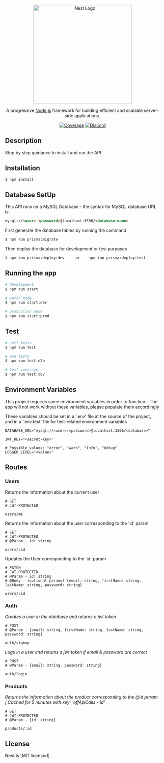 <p align="center">
  <a href="http://nestjs.com/" target="blank"><img src="https://nestjs.com/img/logo_text.svg" width="320" alt="Nest Logo" /></a>
</p>

[circleci-image]: https://img.shields.io/circleci/build/github/nestjs/nest/master?token=abc123def456
[circleci-url]: https://circleci.com/gh/nestjs/nest

  <p align="center">A progressive <a href="http://nodejs.org" target="_blank">Node.js</a> framework for building efficient and scalable server-side applications.</p>
    <p align="center">
<a href="https://coveralls.io/github/nestjs/nest?branch=master" target="_blank"><img src="https://coveralls.io/repos/github/nestjs/nest/badge.svg?branch=master#9" alt="Coverage" /></a>
<a href="https://discord.gg/G7Qnnhy" target="_blank"><img src="https://img.shields.io/badge/discord-online-brightgreen.svg" alt="Discord"/></a>

## Description

Step by step guidance to install and run the API 
## Installation

```bash
$ npm install
```

## Database SetUp
This API runs on a MySQL Database - the syntax for MySQL database URL is:

```html
mysql://<user>:<password>@localhost:3306/<database-name>
```

First generate the database tables by running the command
```bash
$ npm run prisma:migrate
```

Then deploy the database for development or test purposes
```bash
$ npm run prisma:deploy:dev     or    npm run prisma:deploy:test
```

## Running the app

```bash
# development
$ npm run start

# watch mode
$ npm run start:dev

# production mode
$ npm run start:prod
```

## Test

```bash
# unit tests
$ npm run test

# e2e tests
$ npm run test:e2e

# test coverage
$ npm run test:cov
```

## Environment Variables
This project requires some environment variables in order to function -
The app will not work without these variables, please populate them accordingly

These variables should be set in a '.env' file at the source of the project, and in a '.env.test' file for test-related environment variables

```dotenv
DATABASE_URL="mysql://<user>:<password>@localhost:3306/<database>"

JWT_KEY="<secret-key>"

# Possible values: "error", "warn", "info", "debug"
LOGGER_LEVEL="<value>"
```


## Routes

### Users

Returns the information about the current user
```
# GET
# JWT-PROTECTED

users/me
```
Returns the information about the user corresponding to the 'id' param

```
# GET
# JWT-PROTECTED
# @Param - id: string

users/:id
```
Updates the User corresponding to the 'id' param

```
# PATCH
# JWT-PROTECTED
# @Param - id: string
# @Body - (optional params) {email: string, firstName: string, lastName: string, password: string}

users/:id
```

### Auth
_Creates a user in the database and returns a jwt token_

```
# POST
# @Param - {email: string, firstName: string, lastName: string, password: string}

auth/signup
```
_Logs in a user and returns a jwt token if email & password are correct_

```
# POST
# @Param - {email: string, password: string}

auth/login
```

### Products
_Returns the information about the product corresponding to the @id param  |   Cached for 5 minutes with key: 'offApiCalls - id'_
```
# GET
# JWT-PROTECTED
# @Param - {id: string}

products/:id
```


## License

Nest is [MIT licensed].
